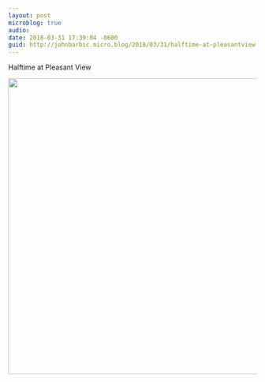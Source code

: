 ```yaml
---
layout: post
microblog: true
audio: 
date: 2018-03-31 17:39:04 -0600
guid: http://johnbarbic.micro.blog/2018/03/31/halftime-at-pleasantview.html
---
```

Halftime at Pleasant View

<img src="http://www.barbic.com/uploads/2018/890b7b6ac3.jpg" width="600" height="600" />
